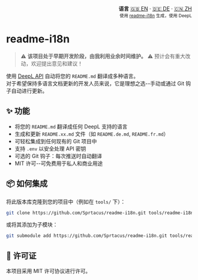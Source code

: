 <!-- readme-i18n start -->
<p align="right">
  <strong>语言</strong> <a href="../README.md">🇬🇧 EN</a> ·
  <a href="README.DE.md">🇩🇪 DE</a> ·
  <a href="README.ZH.md">🇨🇳 ZH</a><br>
  <sub>使用 <a href="https://github.com/Sprtacus/readme-i18n/">readme-i18n</a> 生成，使用 DeepL</sub>
</p>
<!-- readme-i18n end -->

# readme-i18n

> ⚠️ **该项目处于早期开发阶段，由我利用业余时间维护。** ⚠️
> 预计会有重大改动，欢迎提出意见和建议！

使用 [DeepL API](https://www.deepl.com/docs-api/) 自动将您的 `README.md` 翻译成多种语言。  
对于希望保持多语言文档更新的开发人员来说，它是理想之选--手动或通过 Git 钩子自动进行更新。

## ✨ 功能

- 将您的 `README.md` 翻译成任何 DeepL 支持的语言
- 生成和更新 `README.xx.md` 文件（如 `README.de.md`, `README.fr.md`）
- 可轻松集成到任何现有的 Git 项目中
- 支持 `.env` 以安全处理 API 密钥
- 可选的 Git 钩子：每次推送时自动翻译
- MIT 许可--可免费用于私人和商业用途

## 📦 如何集成

将此版本库克隆到您的项目中（例如在 `tools/` 下）：

```bash
git clone https://github.com/Sprtacus/readme-i18n.git tools/readme-i18n
```
或将其添加为子模块：
```bash
git submodule add https://github.com/Sprtacus/readme-i18n.git tools/readme-i18n
```

## 📄 许可证

本项目采用 MIT 许可协议进行许可。
